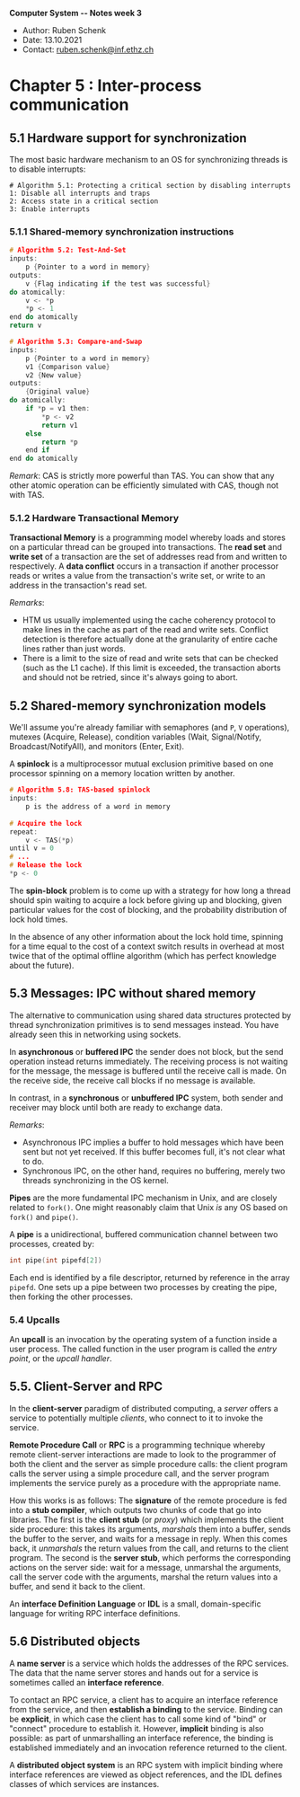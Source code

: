 **Computer System -- Notes week 3**

- Author: Ruben Schenk
- Date: 13.10.2021
- Contact: ruben.schenk@inf.ethz.ch

# Chapter 5 : Inter-process communication

## 5.1 Hardware support for synchronization

The most basic hardware mechanism to an OS for synchronizing threads is to disable interrupts:

```pseudo
# Algorithm 5.1: Protecting a critical section by disabling interrupts
1: Disable all interrupts and traps
2: Access state in a critical section
3: Enable interrupts
```

### 5.1.1 Shared-memory synchronization instructions

```c
# Algorithm 5.2: Test-And-Set
inputs:
    p {Pointer to a word in memory}
outputs:
    v {Flag indicating if the test was successful}
do atomically:
    v <- *p
    *p <- 1
end do atomically
return v
```

```c
# Algorithm 5.3: Compare-and-Swap
inputs:
    p {Pointer to a word in memory}
    v1 {Comparison value}
    v2 {New value}
outputs:
    {Original value}
do atomically:
    if *p = v1 then:
        *p <- v2
        return v1
    else
        return *p
    end if
end do atomically
```

*Remark*: CAS is strictly more powerful than TAS. You can show that any other atomic operation can be efficiently simulated with CAS, though not with TAS.

### 5.1.2 Hardware Transactional Memory

**Transactional Memory** is a programming model whereby loads and stores on a particular thread can be grouped into transactions. The **read set** and **write set** of a transaction are the set of addresses read from and written to respectively. A **data conflict** occurs in a transaction if another processor reads or writes a value from the transaction's write set, or write to an address in the transaction's read set.

*Remarks*:

- HTM us usually implemented using the cache coherency protocol to make lines in the cache as part of the read and write sets. Conflict detection is therefore actually done at the granularity of entire cache lines rather than just words.
- There is a limit to the size of read and write sets that can be checked (such as the L1 cache). If this limit is exceeded, the transaction aborts and should not be retried, since it's always going to abort.

## 5.2 Shared-memory synchronization models

We'll assume you're already familiar with semaphores (and `P`, `V` operations), mutexes (Acquire, Release), condition variables (Wait, Signal/Notify, Broadcast/NotifyAll), and monitors (Enter, Exit).

A **spinlock** is a multiprocessor mutual exclusion primitive based on one processor spinning on a memory location written by another.

```c
# Algorithm 5.8: TAS-based spinlock
inputs:
    p is the address of a word in memory
    
# Acquire the lock
repeat:
    v <- TAS(*p)
until v = 0
# ...
# Release the lock
*p <- 0
```

The **spin-block** problem is to come up with a strategy for how long a thread should spin waiting to acquire a lock before giving up and blocking, given particular values for the cost of blocking, and the probability distribution of lock hold times.

In the absence of any other information about the lock hold time, spinning for a time equal to the cost of a context switch results in overhead at most twice that of the optimal offline algorithm (which has perfect knowledge about the future).

## 5.3 Messages: IPC without shared memory

The alternative to communication using shared data structures protected by thread synchronization primitives is to send messages instead. You have already seen this in networking using sockets.

In **asynchronous** or **buffered IPC** the sender does not block, but the send operation instead returns immediately. The receiving process is not waiting for the message, the message is buffered until the receive call is made. On the receive side, the receive call blocks if no message is available.

In contrast, in a **synchronous** or **unbuffered IPC** system, both sender and receiver may block until both are ready to exchange data.

*Remarks*:

- Asynchronous IPC implies a buffer to hold messages which have been sent but not yet received. If this buffer becomes full, it's not clear what to do.
- Synchronous IPC, on the other hand, requires no buffering, merely two threads synchronizing in the OS kernel.

**Pipes** are the more fundamental IPC mechanism in Unix, and are closely related to `fork()`. One might reasonably claim that Unix *is* any OS based on `fork()` and `pipe()`.

A **pipe** is a unidirectional, buffered communication channel between two processes, created by:

```c
int pipe(int pipefd[2])
```

Each end is identified by a file descriptor, returned by reference in the array `pipefd`. One sets up a pipe between two processes by creating the pipe, then forking the other processes.

### 5.4 Upcalls

An **upcall** is an invocation by the operating system of a function inside a user process. The called function in the user program is called the *entry point*, or the *upcall handler*.

## 5.5. Client-Server and RPC

In the **client-server** paradigm of distributed computing, a *server* offers a service to potentially multiple *clients*, who connect to it to invoke the service.

**Remote Procedure Call** or **RPC** is a programming technique whereby remote client-server interactions are made to look to the programmer of both the client and the server as simple procedure calls: the client program calls the server using a simple procedure call, and the server program implements the service purely as a procedure with the appropriate name.

How this works is as follows: The **signature** of the remote procedure is fed into a **stub compiler**, which outputs two chunks of code that go into libraries. The first is the **client stub** (or *proxy*) which implements the client side procedure: this takes its arguments, *marshals* them into a buffer, sends the buffer to the server, and waits for a message in reply. When this comes back, it *unmarshals* the return values from the call, and returns to the client program. The second is the **server stub**, which performs the corresponding actions on the server side: wait for a message, unmarshal the arguments, call the server code with the arguments, marshal the return values into a buffer, and send it back to the client.

An **interface Definition Language** or **IDL** is a small, domain-specific language for writing RPC interface definitions.

## 5.6 Distributed objects

A **name server** is a service which holds the addresses of the RPC services. The data that the name server stores and hands out for a service is sometimes called an **interface reference**.

To contact an RPC service, a client has to acquire an interface reference from the service, and then **establish a binding** to the service. Binding can be **explicit**, in which case the client has to call some kind of "bind" or "connect" procedure to establish it. However, **implicit** binding is also possible: as part of unmarshalling an interface reference, the binding is established immediately and an invocation reference returned to the client.

A **distributed object system** is an RPC system with implicit binding where interface references are viewed as object references, and the IDL defines classes of which services are instances.
